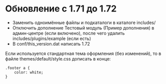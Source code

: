 Обновление с 1.71 до 1.72
========================

* Заменить одноимённые файлы и подкаталоги в каталоге includes/
* Отключить дополнение Тестовый модуль (Пример дополнения) в админ-центре (если включено), после чего удалить includes/plugins/example (если есть)
* В conf/this_version.dat написать 1.72

Если используется стандартная тема оформления (без изменений), то в файле themes/default/style.css дописать в конце:

	.footer a {
        color: white;
    }
